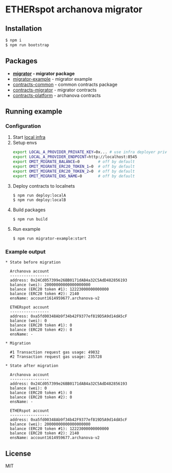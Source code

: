 # ETHERspot archanova migrator

## Installation

```bash
$ npm i
$ npm run bootstrap
```

## Packages

* **[migrator](./packages/migrator) - migrator package**
* [migrator-example](./packages/migrator-example) - migrator example
* [contracts-common](./packages/contracts-common) - common contracts package
* [contracts-migrator](./packages/contracts-migrator) - migrator contracts
* [contracts-platform](./packages/contracts-platform) - archanova contracts

## Running example

### Configuration

1. Start [local infra](https://github.com/etherspot/etherspot-infra)
2. Setup envs
   ```bash
   export LOCAL_A_PROVIDER_PRIVATE_KEY=0x... # use infra deployer private key
   export LOCAL_A_PROVIDER_ENDPOINT=http://localhost:8545
   export OMIT_MIGRATE_BALANCE=0        # off by default
   export OMIT_MIGRATE_ERC20_TOKEN_1=0  # off by default
   export OMIT_MIGRATE_ERC20_TOKEN_2=0  # off by default
   export OMIT_MIGRATE_ENS_NAME=0       # off by default
   ```
3. Deploy contracts to localnets
   ```bash
   $ npm run deploy:localA
   $ npm run deploy:localB
   ```
4. Build packages
   ```bash
   $ npm run build
   ```
5. Run example
   ```bash
   $ npm run migrator-example:start
   ```

### Example output
```
* State before migration

  Archanova account
  -----------------
  address: 0x24Cd057399e26BB0171dAB4a32C5AdD482856193
  balance (wei): 20000000000000000000
  balance (ERC20 token #1): 12223000000000000
  balance (ERC20 token #2): 2140
  ensName: account1614959677.archanova-v2

  ETHERspot account
  -----------------
  address: 0xa5fd00348Ab9f34b42F9377ef819D5A9d14dA5cF
  balance (wei): 0
  balance (ERC20 token #1): 0
  balance (ERC20 token #2): 0
  ensName: -

* Migration

  #1 Transaction request gas usage: 49832
  #2 Transaction request gas usage: 235728

* State after migration

  Archanova account
  -----------------
  address: 0x24Cd057399e26BB0171dAB4a32C5AdD482856193
  balance (wei): 0
  balance (ERC20 token #1): 0
  balance (ERC20 token #2): 0
  ensName: -

  ETHERspot account
  -----------------
  address: 0xa5fd00348Ab9f34b42F9377ef819D5A9d14dA5cF
  balance (wei): 20000000000000000000
  balance (ERC20 token #1): 12223000000000000
  balance (ERC20 token #2): 2140
  ensName: account1614959677.archanova-v2
```

## License

MIT
